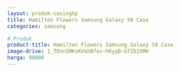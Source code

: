 ```yaml
---
layout: produk-casinghp
title: Hamilton Flowers Samsung Galaxy S9 Case
categories: samsung

# Produk
product-title: Hamilton Flowers Samsung Galaxy S9 Case
image-drive: 1_TOnnSMKsKVkhBfov-hKygB-G7Ib1XMH
harga: 90000
---
```

